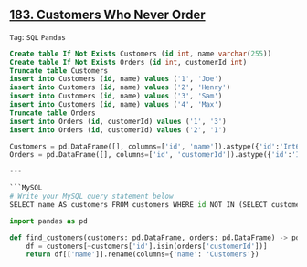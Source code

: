 ## [183. Customers Who Never Order](https://leetcode.com/problems/customers-who-never-order/)

```Tag```: ```SQL``` ```Pandas```

```SQL
Create table If Not Exists Customers (id int, name varchar(255))
Create table If Not Exists Orders (id int, customerId int)
Truncate table Customers
insert into Customers (id, name) values ('1', 'Joe')
insert into Customers (id, name) values ('2', 'Henry')
insert into Customers (id, name) values ('3', 'Sam')
insert into Customers (id, name) values ('4', 'Max')
Truncate table Orders
insert into Orders (id, customerId) values ('1', '3')
insert into Orders (id, customerId) values ('2', '1')
```

```Python
Customers = pd.DataFrame([], columns=['id', 'name']).astype({'id':'Int64', 'name':'object'})
Orders = pd.DataFrame([], columns=['id', 'customerId']).astype({'id':'Int64', 'customerId':'Int64'})

---

```MySQL
# Write your MySQL query statement below
SELECT name AS customers FROM customers WHERE id NOT IN (SELECT customerId FROM orders);
```

```Python
import pandas as pd

def find_customers(customers: pd.DataFrame, orders: pd.DataFrame) -> pd.DataFrame:
    df = customers[~customers['id'].isin(orders['customerId'])]
    return df[['name']].rename(columns={'name': 'Customers'})
```
